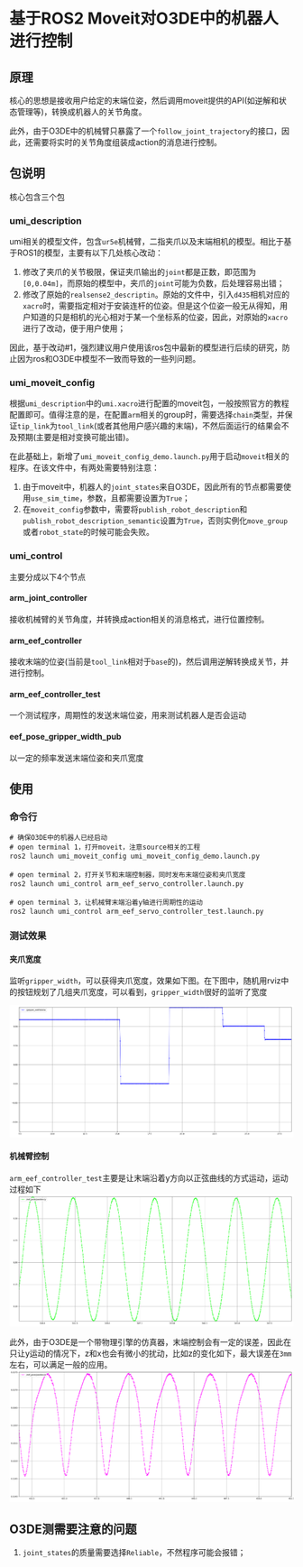 # 基于ROS2 Moveit对O3DE中的机器人进行控制

## 原理

核心的思想是接收用户给定的末端位姿，然后调用moveit提供的API(如逆解和状态管理等)，转换成机器人的关节角度。

此外，由于O3DE中的机械臂只暴露了一个`follow_joint_trajectory`的接口，因此，还需要将实时的关节角度组装成action的消息进行控制。

## 包说明

核心包含三个包

### umi_description

umi相关的模型文件，包含`ur5e`机械臂，二指夹爪以及末端相机的模型。相比于基于ROS1的模型，主要有以下几处核心改动：
1. 修改了夹爪的关节极限，保证夹爪输出的`joint`都是正数，即范围为`[0,0.04m]`，而原始的模型中，夹爪的`joint`可能为负数，后处理容易出错；
2. 修改了原始的`realsense2_descriptin`。原始的文件中，引入`d435`相机对应的`xacro`时，需要指定相对于安装连杆的位姿。但是这个位姿一般无从得知，用户知道的只是相机的光心相对于某一个坐标系的位姿，因此，对原始的`xacro`进行了改动，便于用户使用；

因此，基于改动#1，强烈建议用户使用该ros包中最新的模型进行后续的研究，防止因为ros和O3DE中模型不一致而导致的一些列问题。

### umi_moveit_config

根据`umi_description`中的`umi.xacro`进行配置的moveit包，一般按照官方的教程配置即可。值得注意的是，在配置`arm`相关的group时，需要选择`chain`类型，并保证`tip_link`为`tool_link`(或者其他用户感兴趣的末端)，不然后面运行的结果会不及预期(主要是相对变换可能出错)。

在此基础上，新增了`umi_moveit_config_demo.launch.py`用于启动`moveit`相关的程序。在该文件中，有两处需要特别注意：
1. 由于moveit中，机器人的`joint_states`来自O3DE，因此所有的节点都需要使用`use_sim_time`，参数，且都需要设置为`True`；
2. 在`moveit_config`参数中，需要将`publish_robot_description`和`publish_robot_description_semantic`设置为`True`，否则实例化`move_group`或者`robot_state`的时候可能会失败。

### umi_control

主要分成以下4个节点

#### arm_joint_controller

接收机械臂的关节角度，并转换成action相关的消息格式，进行位置控制。

#### arm_eef_controller

接收末端的位姿(当前是`tool_link`相对于`base`的)，然后调用逆解转换成关节，并进行控制。

#### arm_eef_controller_test

一个测试程序，周期性的发送末端位姿，用来测试机器人是否会运动

#### eef_pose_gripper_width_pub

以一定的频率发送末端位姿和夹爪宽度

## 使用

### 命令行

```
# 确保O3DE中的机器人已经启动
# open terminal 1，打开moveit，注意source相关的工程
ros2 launch umi_moveit_config umi_moveit_config_demo.launch.py

# open terminal 2，打开关节和末端控制器，同时发布末端位姿和夹爪宽度
ros2 launch umi_control arm_eef_servo_controller.launch.py

# open terminal 3，让机械臂末端沿着y轴进行周期性的运动
ros2 launch umi_control arm_eef_servo_controller_test.launch.py
```

### 测试效果

#### 夹爪宽度

监听`gripper_width`，可以获得夹爪宽度，效果如下图。在下图中，随机用rviz中的按钮规划了几组夹爪宽度，可以看到，`gripper_width`很好的监听了宽度

![alt text](doc/夹爪宽度.png)

#### 机械臂控制

`arm_eef_controller_test`主要是让末端沿着y方向以正弦曲线的方式运动，运动过程如下
![alt text](doc/y方向的轨迹.png)

此外，由于O3DE是一个带物理引擎的仿真器，末端控制会有一定的误差，因此在只让y运动的情况下，z和x也会有微小的扰动，比如z的变化如下，最大误差在`3mm`左右，可以满足一般的应用。
![alt text](doc/z方向的误差.png)

## O3DE测需要注意的问题

1. `joint_states`的质量需要选择`Reliable`，不然程序可能会报错；